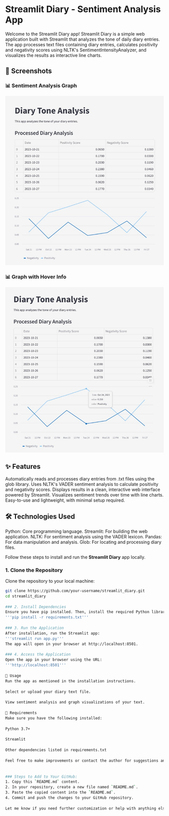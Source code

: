 # Streamlit Diary - Sentiment Analysis App

Welcome to the Streamlit Diary app! Streamlit Diary is a simple web application built with Streamlit that analyzes the tone of daily diary entries. The app processes text files containing diary entries, calculates positivity and negativity scores using NLTK's SentimentIntensityAnalyzer, and visualizes the results as interactive line charts.

## 📸 Screenshots

### 📊 Sentiment Analysis Graph  
![Sentiment Analysis](https://raw.githubusercontent.com/SorinaO/streamlit_diary/master/Diary_Tone_Analysis1.jpg)

### 📊 Graph with Hover Info  
![File Selection](https://raw.githubusercontent.com/SorinaO/streamlit_diary/master/Diary_Tone_Analysis2.jpg)

## ✨ Features

Automatically reads and processes diary entries from .txt files using the glob library.
Uses NLTK's VADER sentiment analysis to calculate positivity and negativity scores.
Displays results in a clean, interactive web interface powered by Streamlit.
Visualizes sentiment trends over time with line charts.
Easy-to-use and lightweight, with minimal setup required.

## 🛠️ Technologies Used

Python: Core programming language.
Streamlit: For building the web application.
NLTK: For sentiment analysis using the VADER lexicon.
Pandas: For data manipulation and analysis.
Glob: For locating and processing diary files.

Follow these steps to install and run the **Streamlit Diary** app locally.

### 1. Clone the Repository

Clone the repository to your local machine:

```bash
git clone https://github.com/your-username/streamlit_diary.git
cd streamlit_diary

### 2. Install Dependencies
Ensure you have pip installed. Then, install the required Python libraries:
'''pip install -r requirements.txt'''

### 3. Run the Application
After installation, run the Streamlit app:
'''streamlit run app.py'''
The app will open in your browser at http://localhost:8501.

### 4. Access the Application
Open the app in your browser using the URL:
'''http://localhost:8501'''

📝 Usage
Run the app as mentioned in the installation instructions.

Select or upload your diary text file.

View sentiment analysis and graph visualizations of your text.

📄 Requirements
Make sure you have the following installed:

Python 3.7+

Streamlit

Other dependencies listed in requirements.txt

Feel free to make improvements or contact the author for suggestions and contributions.


### Steps to Add to Your GitHub:
1. Copy this `README.md` content.
2. In your repository, create a new file named `README.md`.
3. Paste the copied content into the `README.md`.
4. Commit and push the changes to your GitHub repository.

Let me know if you need further customization or help with anything else!




